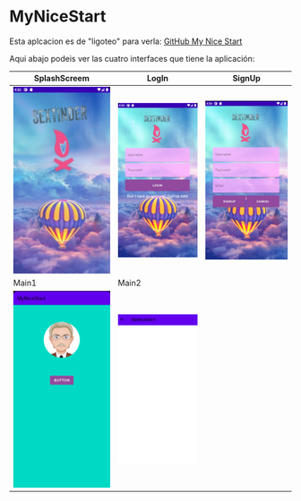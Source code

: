 # MyNiceStart
Esta aplcacion es de "ligoteo" para verla:
[GitHub My Nice Start](https://github.com/Alvaro230/MyNiceStart)

Aqui abajo podeis ver las cuatro interfaces que tiene la aplicación:

SplashScreem | LogIn | SignUp
------ | ------ | ------
![](app/img/Splah.PNG) | ![](app/img/LogIn.PNG) | ![](app/img/SignUp.PNG)
 Main1 | Main2
 ![](app/img/Main1.PNG) | ![](app/img/Main2.PNG)